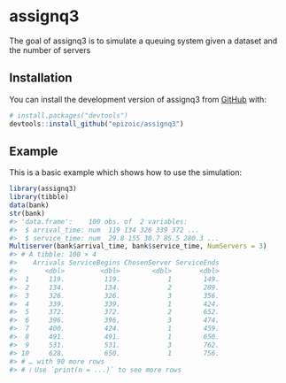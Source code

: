 
<!-- README.md is generated from README.Rmd. Please edit that file -->

# assignq3

<!-- badges: start -->
<!-- badges: end -->

The goal of assignq3 is to simulate a queuing system given a dataset and
the number of servers

## Installation

You can install the development version of assignq3 from
[GitHub](https://github.com/) with:

``` r
# install.packages("devtools")
devtools::install_github("epizoic/assignq3")
```

## Example

This is a basic example which shows how to use the simulation:

``` r
library(assignq3)
library(tibble)
data(bank)
str(bank)
#> 'data.frame':    100 obs. of  2 variables:
#>  $ arrival_time: num  119 134 326 339 372 ...
#>  $ service_time: num  29.8 155 30.7 85.5 280.3 ...
Multiserver(bank$arrival_time, bank$service_time, NumServers = 3)
#> # A tibble: 100 × 4
#>    Arrivals ServiceBegins ChosenServer ServiceEnds
#>       <dbl>         <dbl>        <dbl>       <dbl>
#>  1     119.          119.            1        149.
#>  2     134.          134.            2        289.
#>  3     326.          326.            3        356.
#>  4     339.          339.            1        424.
#>  5     372.          372.            2        652.
#>  6     396.          396.            3        474.
#>  7     400.          424.            1        459.
#>  8     491.          491.            1        650.
#>  9     531.          531.            3        762.
#> 10     628.          650.            1        756.
#> # … with 90 more rows
#> # ℹ Use `print(n = ...)` to see more rows
```
